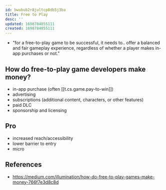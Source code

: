 ```yaml
---
id: bwubub2r8jultcp8db5j3ba
title: Free to Play
desc: ''
updated: 1698784055111
created: 1698784055111
---
```


- "for a free-to-play game to be successful, it needs to.. offer a balanced and fair gameplay experience, regardless of whether a player makes in-app purchases or not."


## How do free-to-play game developers make money?

- in-app purchase (often [[t.cs.game.pay-to-win]])
- advertising
- subscriptions (additional content, characters, or other features)
- paid DLC
- sponsorship and licensing 

## Pro

- increased reach/accessibility
- lower barrier to entry
- micro

## References

- https://medium.com/illumination/how-do-free-to-play-games-make-money-766f7e3d8c8d